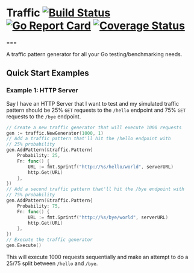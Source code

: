 # Traffic [![Build Status](https://travis-ci.org/crowdriff/traffic.svg?branch=master)](https://travis-ci.org/crowdriff/traffic) [![Go Report Card](https://goreportcard.com/badge/github.com/crowdriff/traffic)](https://goreportcard.com/report/github.com/crowdriff/traffic) [![Coverage Status](https://coveralls.io/repos/github/crowdriff/traffic/badge.svg?branch=master)](https://coveralls.io/github/crowdriff/traffic?branch=master)
===

A traffic pattern generator for all your Go testing/benchmarking needs.  
  
## Quick Start Examples

### Example 1: HTTP Server
Say I have an HTTP Server that I want to test and my simulated traffic pattern should be 25% `GET` requests to the `/hello` endpoint and 75% `GET` requests to the `/bye` endpoint.
  
```go
// Create a new traffic generator that will execute 1000 requests
gen := traffic.NewGenerator(1000, 1)
// Add a traffic pattern that'll hit the /hello endpoint with
// 25% probability
gen.AddPattern(&traffic.Pattern{
	Probability: 25,
	Fn: func() {
		URL := fmt.Sprintf("http://%s/hello/world", serverURL)
		http.Get(URL)
	},
})
// Add a second traffic pattern that'll hit the /bye endpoint with
// 75% probability
gen.AddPattern(&traffic.Pattern{
	Probability: 75,
	Fn: func() {
		URL := fmt.Sprintf("http://%s/bye/world", serverURL)
		http.Get(URL)
	},
})
// Execute the traffic generator
gen.Execute()
```
  
This will execute 1000 requests sequentially and make an attempt to do a 25/75 split between `/hello` and `/bye`.